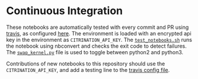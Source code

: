 # Continuous Integration

These notebooks are automatically tested with every commit and PR using 
[travis](https://travis-ci.org/CitrineInformatics/learn-citrination),
as configured [here](../.travis.yml).
The environment is loaded with an encrypted api key in the environment as `CITRINATION_API_KEY`.
The [`test_notebooks.sh`](./test_notebooks.sh) runs the notebook using nbconvert and checks the
exit code to detect failures.
The [`swap_kernel.py`](./swap_kernel.py) file is used to toggle between python2 and python3.

Contributions of new notebooks to this repository should use the `CITRINATION_API_KEY`,
and add a testing line to the [travis config file](../.travis.yml).

